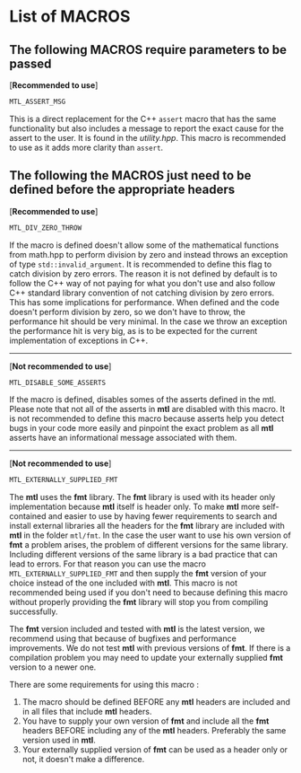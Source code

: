 # List of MACROS

## The following MACROS require parameters to be passed

[**Recommended to use**]

```c++
MTL_ASSERT_MSG
```

This is a direct replacement for the C++ ```assert``` macro that has the same functionality but also includes a message to report the exact cause for the assert to the user.
It is found in the *utility.hpp*. This macro is recommended to use as it adds more clarity than ```assert```.

## The following the MACROS just need to be defined before the appropriate headers

[**Recommended to use**]

```c++
MTL_DIV_ZERO_THROW
```

If the macro is defined doesn't allow some of the mathematical functions from math.hpp to perform division by zero and instead throws an exception of type ```std::invalid_argument```. It is recommended to define this flag to catch division by zero errors. The reason it is not defined by default is to follow the C++ way of not paying for what you don't use and also follow C++ standard library convention of not catching division by zero errors. This has some implications for performance. When defined and the code doesn't perform division by zero, so we don't have to throw, the performance hit should be very minimal. In the case we throw an exception the performance hit is very big, as is to be expected for the current implementation of exceptions in C++.

----------------------

[**Not recommended to use**]

```c++
MTL_DISABLE_SOME_ASSERTS
```

If the macro is defined, disables somes of the asserts defined in the mtl. Please note that not all of the asserts in **mtl** are disabled with this macro. It is not recommended to define this macro because asserts help you detect bugs in your code more easily and pinpoint the exact
problem as all **mtl** asserts have an informational message associated with them.

----------------------

[**Not recommended to use**]

```c++
MTL_EXTERNALLY_SUPPLIED_FMT
```

The **mtl** uses the **fmt** library. The **fmt** library is used with its header only implementation because **mtl** itself is header only. To make **mtl** more self-contained and easier to use by having fewer requirements to search and install external libraries all the headers for the **fmt** library are included with **mtl** in the folder ```mtl/fmt```. In the case the user want to use his own version of **fmt** a problem arises, the problem of different versions for the same library. Including different versions of the same library is a bad practice that can lead to errors. For that reason you can use the macro ```MTL_EXTERNALLY_SUPPLIED_FMT``` and then supply the **fmt** version of your choice instead of the one included with **mtl**. This macro is not recommended being used if you don't need to because defining this macro without properly providing the **fmt** library will stop you from compiling successfully.

The **fmt** version included and tested with **mtl** is the latest version, we recommend using that because of bugfixes and performance improvements. We do not test **mtl** with previous versions of **fmt**. If there is a compilation problem you may need to update your externally supplied **fmt** version to a newer one.

There are some requirements for using this macro :

1. The macro should be defined BEFORE any **mtl** headers are included and in all files that include **mtl** headers.
2. You have to supply your own version of **fmt** and include all the **fmt** headers BEFORE including any of the **mtl** headers. Preferably the same version used in **mtl**.
3. Your externally supplied version of **fmt** can be used as a header only or not, it doesn't make a difference.
